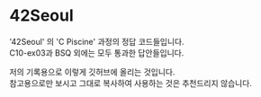 # 42Seoul

'42Seoul' 의 'C Piscine' 과정의 정답 코드들입니다.\
C10-ex03과 BSQ 외에는 모두 통과한 답안들입니다.

저의 기록용으로 이렇게 깃허브에 올리는 것입니다.\
참고용으로만 보시고 그대로 복사하여 사용하는 것은 추천드리지 않습니다.
